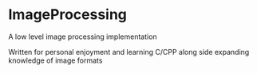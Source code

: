 # ImageProcessing
A low level image processing implementation

Written for personal enjoyment and learning C/CPP along side expanding knowledge of image formats
